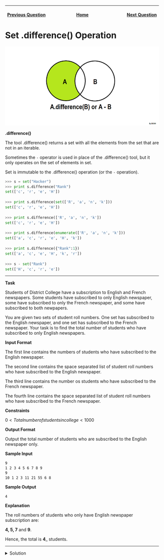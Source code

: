 | <img width=1000>[Previous Question](https://github.com/Kevin-Lago/python-hackerrank-solutions/tree/main/src/python/sets/set_intersection_operation)</img> | <img width=1000>[Home](https://github.com/Kevin-Lago/python-hackerrank-solutions)</img> | <img width=1000>[Next Question](https://github.com/Kevin-Lago/python-hackerrank-solutions/tree/main/src/python/sets/set_symmetric_difference_operation)</img> |
|:---|:---:|---:|

# Set .difference() Operation

![HackerrankSetDifferenceDiagram](1.png)

__.difference()__

The tool .difference() returns a set with all the elements from the set that are not in an iterable.

Sometimes the ```-``` operator is used in place of the .difference() tool, but it only operates on the set of elements in set.

Set is immutable to the .difference() operation (or the ```-``` operation).

```python
>>> s = set("Hacker")
>>> print s.difference("Rank")
set(['c', 'r', 'e', 'H'])

>>> print s.difference(set(['R', 'a', 'n', 'k']))
set(['c', 'r', 'e', 'H'])

>>> print s.difference(['R', 'a', 'n', 'k'])
set(['c', 'r', 'e', 'H'])

>>> print s.difference(enumerate(['R', 'a', 'n', 'k']))
set(['a', 'c', 'r', 'e', 'H', 'k'])

>>> print s.difference({"Rank":1})
set(['a', 'c', 'e', 'H', 'k', 'r'])

>>> s - set("Rank")
set(['H', 'c', 'r', 'e'])
```

---

__Task__

Students of District College have a subscription to English and French newspapers. Some students have subscribed to only English newspaper, some have subscribed to only the French newspaper, and some have subscribed to both newpapers.

You are given two sets of student roll numbers. One set has subscribed to the English newspaper, and one set has subscribed to the French newspaper. Your task is to find the total number of students who have subscribed to only English newspapers.

__Input Format__

The first line contains the numbers of students who have subscribed to the English newspaper.

The second line contains the space separated list of student roll numbers who have subscribed to the English newspaper.

The third line contains the number os students who have subscribed to the French newspaper.

The fourth line contains the space separated list of student roll numbers who have subscribed to the French newspaper.

__Constraints__

$0 < Total number of students in college < 1000$

__Output Format__

Output the total number of students who are subscribed to the English newspaper only.

__Sample Input__

```
9
1 2 3 4 5 6 7 8 9
9
10 1 2 3 11 21 55 6 8
```

__Sample Output__

```
4
```

__Explanation__

The roll numbers of students who only have English newspaper subscription are:

__4, 5, 7__ and __9__.

Hence, the total is __4___ students.

---

<details><summary>Solution</summary>
    
```python
if __name__ == '__main__':
    n = int(input())
    a = set(map(int, input().split()))

    m = int(input())
    b = set(map(int, input().split()))

    print(len(a.difference(b)))
```
</details>